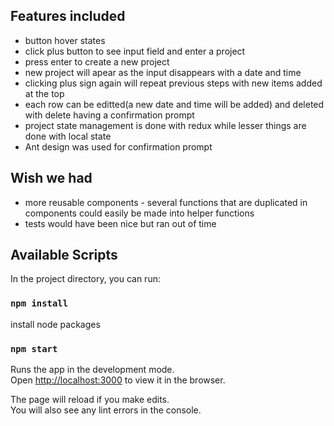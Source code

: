 ## Features included
* button hover states
* click plus button to see input field and enter a project
* press enter to create a new project
* new project will apear as the input disappears with a date and time 
* clicking plus sign again will repeat previous steps with new items added at the top
* each row can be editted(a new date and time will be added) and deleted with delete having a confirmation prompt
* project state management is done with redux while lesser things are done with local state
* Ant design was used for confirmation prompt

## Wish we had
* more reusable components - several functions that are duplicated in components could easily be made into helper functions 
* tests would have been nice but ran out of time

## Available Scripts

In the project directory, you can run:

### `npm install`

install node packages

### `npm start`

Runs the app in the development mode.\
Open [http://localhost:3000](http://localhost:3000) to view it in the browser.

The page will reload if you make edits.\
You will also see any lint errors in the console.